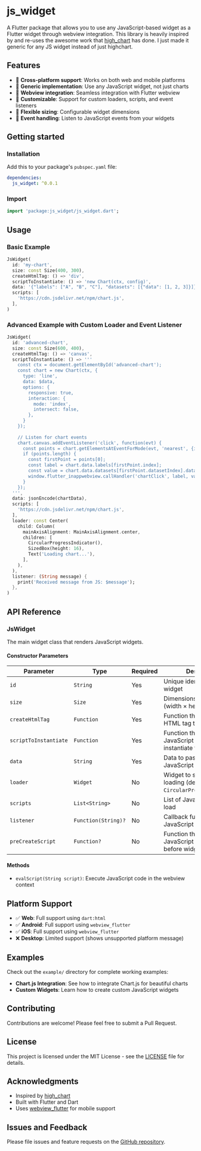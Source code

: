 # js_widget

A Flutter package that allows you to use any JavaScript-based widget as a Flutter widget through webview integration. This library is heavily inspired by and re-uses the awesome work that [high_chart](https://github.com/senthilnasa/high_chart) has done. I just made it generic for any JS widget instead of just highchart.

## Features

- 🚀 **Cross-platform support**: Works on both web and mobile platforms
- 🔧 **Generic implementation**: Use any JavaScript widget, not just charts
- 📱 **Webview integration**: Seamless integration with Flutter webview
- 🎨 **Customizable**: Support for custom loaders, scripts, and event listeners
- 📐 **Flexible sizing**: Configurable widget dimensions
- 🔌 **Event handling**: Listen to JavaScript events from your widgets

## Getting started

### Installation

Add this to your package's `pubspec.yaml` file:

```yaml
dependencies:
  js_widget: ^0.0.1
```

### Import

```dart
import 'package:js_widget/js_widget.dart';
```

## Usage

### Basic Example

```dart
JsWidget(
  id: 'my-chart',
  size: const Size(400, 300),
  createHtmlTag: () => 'div',
  scriptToInstantiate: () => 'new Chart(ctx, config)',
  data: '{"labels": ["A", "B", "C"], "datasets": [{"data": [1, 2, 3]}]}',
  scripts: [
    'https://cdn.jsdelivr.net/npm/chart.js',
  ],
)
```

### Advanced Example with Custom Loader and Event Listener

```dart
JsWidget(
  id: 'advanced-chart',
  size: const Size(600, 400),
  createHtmlTag: () => 'canvas',
  scriptToInstantiate: () => '''
    const ctx = document.getElementById('advanced-chart');
    const chart = new Chart(ctx, {
      type: 'line',
      data: $data,
      options: {
        responsive: true,
        interaction: {
          mode: 'index',
          intersect: false,
        },
      }
    });
    
    // Listen for chart events
    chart.canvas.addEventListener('click', function(evt) {
      const points = chart.getElementsAtEventForMode(evt, 'nearest', {intersect: true}, true);
      if (points.length) {
        const firstPoint = points[0];
        const label = chart.data.labels[firstPoint.index];
        const value = chart.data.datasets[firstPoint.datasetIndex].data[firstPoint.index];
        window.flutter_inappwebview.callHandler('chartClick', label, value);
      }
    });
  ''',
  data: jsonEncode(chartData),
  scripts: [
    'https://cdn.jsdelivr.net/npm/chart.js',
  ],
  loader: const Center(
    child: Column(
      mainAxisAlignment: MainAxisAlignment.center,
      children: [
        CircularProgressIndicator(),
        SizedBox(height: 16),
        Text('Loading chart...'),
      ],
    ),
  ),
  listener: (String message) {
    print('Received message from JS: $message');
  },
)
```

## API Reference

### JsWidget

The main widget class that renders JavaScript widgets.

#### Constructor Parameters

| Parameter | Type | Required | Description |
|-----------|------|----------|-------------|
| `id` | `String` | Yes | Unique identifier for the widget |
| `size` | `Size` | Yes | Dimensions of the widget (width × height) |
| `createHtmlTag` | `Function` | Yes | Function that returns the HTML tag to create |
| `scriptToInstantiate` | `Function` | Yes | Function that returns the JavaScript code to instantiate the widget |
| `data` | `String` | Yes | Data to pass to the JavaScript widget |
| `loader` | `Widget` | No | Widget to show while loading (defaults to `CircularProgressIndicator`) |
| `scripts` | `List<String>` | No | List of JavaScript files to load |
| `listener` | `Function(String)?` | No | Callback function for JavaScript messages |
| `preCreateScript` | `Function?` | No | Function that returns JavaScript code to run before widget creation |

#### Methods

- `evalScript(String script)`: Execute JavaScript code in the webview context

## Platform Support

- ✅ **Web**: Full support using `dart:html`
- ✅ **Android**: Full support using `webview_flutter`
- ✅ **iOS**: Full support using `webview_flutter`
- ❌ **Desktop**: Limited support (shows unsupported platform message)

## Examples

Check out the `example/` directory for complete working examples:

- **Chart.js Integration**: See how to integrate Chart.js for beautiful charts
- **Custom Widgets**: Learn how to create custom JavaScript widgets

## Contributing

Contributions are welcome! Please feel free to submit a Pull Request.

## License

This project is licensed under the MIT License - see the [LICENSE](LICENSE) file for details.

## Acknowledgments

- Inspired by [high_chart](https://github.com/senthilnasa/high_chart)
- Built with Flutter and Dart
- Uses [webview_flutter](https://pub.dev/packages/webview_flutter) for mobile support

## Issues and Feedback

Please file issues and feature requests on the [GitHub repository](https://github.com/EnsembleUI/ensemble/issues).
